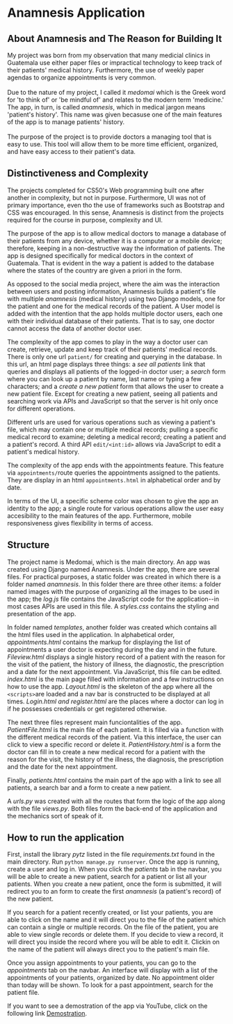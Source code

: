# Anamnesis Application

## About Anamnesis and The Reason for Building It
My project was born from my observation that many medicial clinics in Guatemala use either paper files or impractical technology to keep track of their patients' medical history. Furthermore, the use of weekly paper agendas to organize appointments is very common.<br><br>
Due to the nature of my project, I called it *medomai* which is the Greek word for 'to think of' or 'be mindful of' and relates to the modern term 'medicine.' The app, in turn, is called *anamnesis*, which in medical jargon means 'patient's history'. This name was given becasuse one of the main features of the app is to manage patients' history.<br><br>
The purpose of the project is to provide doctors a managing tool that is easy to use. This tool will allow them to be more time efficient, organized, and have easy access to their patient's data.

## Distinctiveness and Complexity
The projects completed for CS50's Web programming built one after another in complexity, but not in purpose. Furthermore, UI was not of primary importance, even tho the use of frameworks such as Bootstrap and CSS was encouraged. In this sense, Anamnesis is distinct from the projects required for the course in purpose, complexity and UI.<br>

The purpose of the app is to allow medical doctors to manage a database of their patients from any device, whether it is a computer or a mobile device; therefore, keeping in a non-destructive way the information of patients. The app is designed specifically for medical doctors in the context of Guatemala. That is evident in the way a patient is added to the database where the states of the country are given a priori in the form.<br>

As opposed to the social media project, where the aim was the interaction between users and posting information, Anamnesis builds a patient's file with multiple *anamnesis* (medical history) using two Django models, one for the patient and one for the medical records of the patient. A User model is added with the intention that the app holds multiple doctor users, each one with their individual database of their patients. That is to say, one doctor cannot access the data of another doctor user.<br>

The complexity of the app comes to play in the way a doctor user can create, retrieve, update and keep track of their patients' medical records. There is only one url `patient/` for creating and querying in the database. In this url, an html page displays three things: a *see all patients* link that queries and displays all patients of the logged-in doctor user; a *search* form where you can look up a patient by name, last name or typing a few characters; and a *create a new patient* form that allows the user to create a new patient file. Except for creating a new patient, seeing all patients and searching work via APIs and JavaScript so that the server is hit only once for different operations.<br>

Different urls are used for various operations such as viewing a patient's file, which may contain one or multiple medical records; pulling a specific medical record to examine; deleting a medical record; creating a patient and a patient's record. A third API `edit/<int:id>` allows via JavaScript to edit a patient's medical history.

The complexity of the app ends with the appointments feature. This feature via `appointments/`route queries the appointments assigned to the patients. They are display in an html `appointments.html` in alphabetical order and by date. 

In terms of the UI, a specific scheme color was chosen to give the app an identity to the app; a single route for various operations allow the user easy accesibility to the main features of the app. Furthermore, mobile responsiveness gives flexibility in terms of access.

## Structure
The project name is Medomai, which is the main directory. An app was created using Django named Anamnesis. Under the app, there are several files. For practical purposes, a static folder was created in which there is a folder named *anamnesis*. In this folder there are three other items: a folder named images with the purpose of organizing all the images to be used in the app; the *log.js* file contains the JavaScript code for the application--in most cases APIs are used in this file. A *styles.css* contains the styling and presentation of the app.

In folder named *templates*, another folder was created which contains all the html files used in the application. In alphabetical order, *appointments.html* contains the markup for displaying the list of appointments a user doctor is expecting during the day and in the future. *Fileview.html* displays a single history record of a patient with the reason for the visit of the patient, the history of illness, the diagnostic, the prescription and a date for the next appointment. Via JavaScript, this file can be edited. *index.html* is the main page filled with information and a few instructions on how to use the app. *Layout.html* is the skeleton of the app where all the `<scripts>`are loaded and a nav bar is constructed to be displayed at all times. *Login.html and register.html* are the places where a doctor can log in if he possesses credentials or get registered otherwise. 

The next three files represent main funciontalities of the app. *PatientFile.html* is the main file of each patient. It is filled via a function with the different medical records of the patient. Via this interface, the user can click to view a specific record or delete it. *PatientHistory.html* is a form the doctor can fill in to create a new medical record for a patient with the reason for the visit, the history of the illness, the diagnosis, the prescription and the date for the next appointment. 
 
Finally, *patients.html* contains the main part of the app with a link to see all patients, a search bar and a form to create a new patient.

A *urls.py* was created with all the routes that form the logic of the app along with the file *views.py*. Both files form the back-end of the application and the mechanics sort of speak of it.

## How to run the application
First, install the library *pytz* listed in the file *requirements.txt* found in the main directory. Run `python manage.py runserver`. Once the app is running, create a user and log in. When you click the *patients* tab in the navbar, you will be able to create a new patient, search for a patient or list all your patients. When you create a new patient, once the form is submitted, it will redirect you to an form to create the first *anamnesis* (a patient's record) of the new patient. 

If you search for a patient recently created, or list your patients, you are able to click on the name and it will direct you to the file of the patient which can contain a single or multiple records. On the file of the patient, you are able to view single records or delete them. If you decide to view a record, it will direct you inside the record where you will be able to edit it. Clickin on the name of the patient will always direct you to the patient's main file.

Once you assign appointments to your patients, you can go to the *appointments* tab on the navbar. An interface will display with a list of the appointments of your patients, organized by date. No appointment older than today will be shown. To look for a past appointment, search for the patient file. 

If you want to see a demostration of the app via YouTube, click on the following link [Demostration](https://youtu.be/rg_bZZfaWns).

